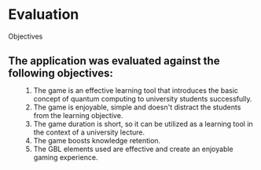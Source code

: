# Evaluation

<p class='slide-subtitle'>Objectives</p>

<div class='section-wrapper'>
  <h2>The application was evaluated against the following objectives:</h2>
  <ol class='flex-list'>
    <li>The game is an effective learning tool that introduces the basic concept of quantum computing to university students successfully.</li>
    <li v-click>The game is enjoyable, simple and doesn't distract the students from the learning objective.</li>
    <li v-click='+2'>The game duration is short, so it can be utilized as a learning tool in the context of a university lecture.</li>
    <li v-click='+3'>The game boosts knowledge retention.</li>
    <li v-click='+4'>The GBL elements used are effective and create an enjoyable gaming experience.</li>
  </ol>
</div>

<style>
  h2 {
    margin-bottom: 0.5em;
  }

  ol {
    margin-left: 2em;
  }
</style>
